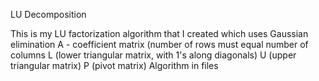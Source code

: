 LU Decomposition

This is my LU factorization algorithm that I created which uses Gaussian elimination
A - coefficient matrix (number of rows must equal number of columns
L (lower triangular matrix, with 1's along diagonals)
U (upper triangular matrix)
P (pivot matrix)
Algorithm in files
